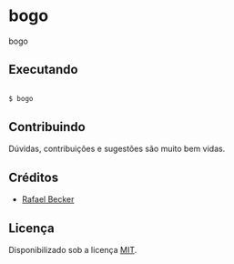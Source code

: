 # bogo

bogo

## Executando

```bash

$ bogo

```

## Contribuindo

Dúvidas, contribuições e sugestões são muito bem vidas.

## Créditos

- [Rafael Becker][link-author]

## Licença

Disponibilizado sob a licença [MIT](LICENSE.md).

[ico-license]: https://img.shields.io/badge/license-MIT-brightgreen.svg?style=flat-square
[link-author]: https://github.com/realfabecker
